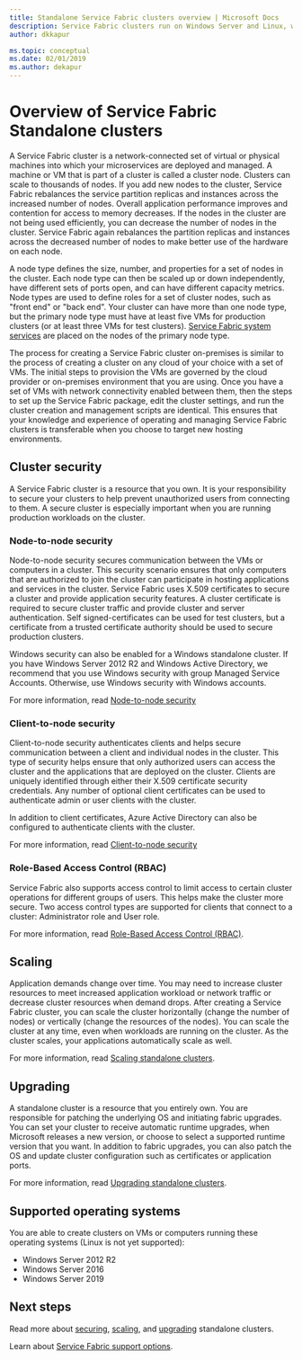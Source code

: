 ```yaml
---
title: Standalone Service Fabric clusters overview | Microsoft Docs
description: Service Fabric clusters run on Windows Server and Linux, which means you'll be able to deploy and host Service Fabric applications anywhere you can run Windows Server or Linux.
author: dkkapur

ms.topic: conceptual
ms.date: 02/01/2019
ms.author: dekapur
---
```


# Overview of Service Fabric Standalone clusters

A Service Fabric cluster is a network-connected set of virtual or physical machines into which your microservices are deployed and managed. A machine or VM that is part of a cluster is called a cluster node. Clusters can scale to thousands of nodes. If you add new nodes to the cluster, Service Fabric rebalances the service partition replicas and instances across the increased number of nodes. Overall application performance improves and contention for access to memory decreases. If the nodes in the cluster are not being used efficiently, you can decrease the number of nodes in the cluster. Service Fabric again rebalances the partition replicas and instances across the decreased number of nodes to make better use of the hardware on each node.

A node type defines the size, number, and properties for a set of nodes in the cluster. Each node type can then be scaled up or down independently, have different sets of ports open, and can have different capacity metrics. Node types are used to define roles for a set of cluster nodes, such as "front end" or "back end". Your cluster can have more than one node type, but the primary node type must have at least five VMs for production clusters (or at least three VMs for test clusters). [Service Fabric system services](service-fabric-technical-overview.md#system-services) are placed on the nodes of the primary node type.

The process for creating a Service Fabric cluster on-premises is similar to the process of creating a cluster on any cloud of your choice with a set of VMs. The initial steps to provision the VMs are governed by the cloud provider or on-premises environment that you are using. Once you have a set of VMs with network connectivity enabled between them, then the steps to set up the Service Fabric package, edit the cluster settings, and run the cluster creation and management scripts are identical. This ensures that your knowledge and experience of operating and managing Service Fabric clusters is transferable when you choose to target new hosting environments.

## Cluster security
A Service Fabric cluster is a resource that you own.  It is your responsibility to secure your clusters to help prevent unauthorized users from connecting to them. A secure cluster is especially important when you are running production workloads on the cluster.

### Node-to-node security
Node-to-node security secures communication between the VMs or computers in a cluster. This security scenario ensures that only computers that are authorized to join the cluster can participate in hosting applications and services in the cluster. Service Fabric uses X.509 certificates to secure a cluster and provide application security features.  A cluster certificate is required to secure cluster traffic and provide cluster and server authentication.  Self signed-certificates can be used for test clusters, but a certificate from a trusted certificate authority should be used to secure production clusters.

Windows security can also be enabled for a Windows standalone cluster. If you have Windows Server 2012 R2 and Windows Active Directory, we recommend that you use Windows security with group Managed Service Accounts. Otherwise, use Windows security with Windows accounts.

For more information, read [Node-to-node security](service-fabric-cluster-security.md#node-to-node-security)

### Client-to-node security
Client-to-node security authenticates clients and helps secure communication between a client and individual nodes in the cluster. This type of security helps ensure that only authorized users can access the cluster and the applications that are deployed on the cluster. Clients are uniquely identified through either their X.509 certificate security credentials. Any number of optional client certificates can be used to authenticate admin or user clients with the cluster.

In addition to client certificates, Azure Active Directory can also be configured to authenticate clients with the cluster.

For more information, read [Client-to-node security](service-fabric-cluster-security.md#client-to-node-security)

### Role-Based Access Control (RBAC)
Service Fabric also supports access control to limit access to certain cluster operations for different groups of users. This helps make the cluster more secure. Two access control types are supported for clients that connect to a cluster: Administrator role and User role.  

For more information, read [Role-Based Access Control (RBAC)](service-fabric-cluster-security.md#role-based-access-control-rbac).

## Scaling

Application demands change over time. You may need to increase cluster resources to meet increased application workload or network traffic or decrease cluster resources when demand drops. After creating a Service Fabric cluster, you can scale the cluster horizontally (change the number of nodes) or vertically (change the resources of the nodes). You can scale the cluster at any time, even when workloads are running on the cluster. As the cluster scales, your applications automatically scale as well.

For more information, read [Scaling standalone clusters](service-fabric-cluster-scaling-standalone.md).

## Upgrading

A standalone cluster is a resource that you entirely own. You are responsible for patching the underlying OS and initiating fabric upgrades. You can set your cluster to receive automatic runtime upgrades, when Microsoft releases a new version, or choose to select a supported runtime version that you want. In addition to fabric upgrades, you can also patch the OS and update cluster configuration such as certificates or application ports. 

For more information, read [Upgrading standalone clusters](service-fabric-cluster-upgrade-standalone.md).

## Supported operating systems
You are able to create clusters on VMs or computers running these operating systems (Linux is not yet supported):

* Windows Server 2012 R2
* Windows Server 2016 
* Windows Server 2019

## Next steps
Read more about [securing](service-fabric-cluster-security.md), [scaling](service-fabric-cluster-scaling-standalone.md), and [upgrading](service-fabric-cluster-upgrade-standalone.md) standalone clusters.

Learn about [Service Fabric support options](service-fabric-support.md).
